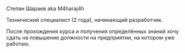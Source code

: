 Степан Шараев aka M4haraj4h

Технический специалист (2 года), начинающий разработчик.

После прохождения курса и получения определённых знаний хочу сдать на повышение должности на предприятии, на котором уже работаю.